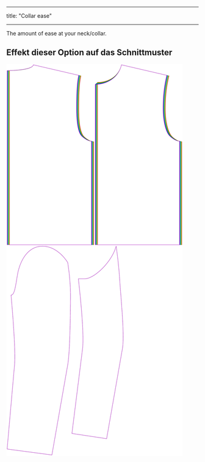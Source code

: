 - - -
title: "Collar ease"
- - -

The amount of ease at your neck/collar.

## Effekt dieser Option auf das Schnittmuster

![This image shows the effect of this option by superimposing several variants that have a different value for this option](bent_collarease_sample.svg "Effect of this option on the pattern")
